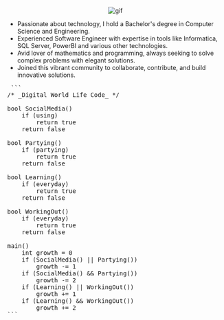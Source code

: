 <p align="center">
  <img src="https://media2.giphy.com/media/v1.Y2lkPTc5MGI3NjExdGN0eXp3Zm9jY2VkdnJ1aW04cnA5NmV0MnZoYmFnaXlmYmcxMmk2diZlcD12MV9pbnRlcm5hbF9naWZfYnlfaWQmY3Q9Zw/H03PuVdwREB21ANkLX/giphy.gif" alt="gif" />
</p>

<ul>
  <li>Passionate about technology, I hold a Bachelor's degree in Computer Science and Engineering.</li>
  <li>Experienced Software Engineer with expertise in tools like Informatica, SQL Server, PowerBI and various other technologies.</li>
  <li>Avid lover of mathematics and programming, always seeking to solve complex problems with elegant solutions.</li>
  <li>Joined this vibrant community to collaborate, contribute, and build innovative solutions.</li>
</ul>


<pre> ``` 
/* _Digital World Life Code_ */

bool SocialMedia() 
	if (using) 
		return true
	return false

bool Partying()  
	if (partying) 
		return true 
	return false 

bool Learning()  
	if (everyday) 
		return true 
	return false  

bool WorkingOut()  
	if (everyday) 
		return true
	return false  
	
main() 
	int growth = 0 
	if (SocialMedia() || Partying()) 
		growth -= 1 
	if (SocialMedia() && Partying()) 
		growth -= 2
	if (Learning() || WorkingOut()) 
		growth += 1 
	if (Learning() && WorkingOut()) 
		growth += 2 
``` </pre>
<!---
tusharx0809/tusharx0809 is a ✨ particular ✨ repository because its `README.md` (this file) appears on your GitHub profile.
You can click the Preview link to take a look at your changes.
--->

